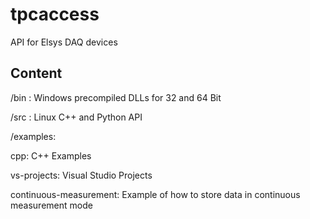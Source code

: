 # tpcaccess
API for Elsys DAQ devices

## Content

/bin : Windows precompiled DLLs for 32 and 64 Bit

/src : Linux C++ and Python API 

/examples: 

cpp: C++ Examples
  
vs-projects: Visual Studio Projects
    
continuous-measurement: Example of how to store data in continuous measurement mode
